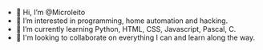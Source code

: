 - 👋 Hi, I’m @Microleito
- 👀 I’m interested in programming, home automation and hacking.
- 🌱 I’m currently learning Python, HTML, CSS, Javascript, Pascal, C.
- 💞️ I'm looking to collaborate on everything I can and learn along the way.

<!---
Microleito/Microleito is a ✨ special ✨ repository because its `README.md` (this file) appears on your GitHub profile.
You can click the Preview link to take a look at your changes.
--->
